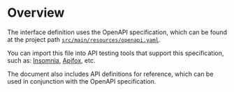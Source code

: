 # Overview

The interface definition uses the OpenAPI specification, which can be found at the project path [```src/main/resources/openapi.yaml```](https://github.com/dafengzhen/youdeyiwu/blob/main/src/main/resources/openapi.yaml).

You can import this file into API testing tools that support this specification, such as: [Insomnia](https://insomnia.rest), [Apifox](https://apifox.com), etc.

The document also includes API definitions for reference, which can be used in conjunction with the OpenAPI specification.
